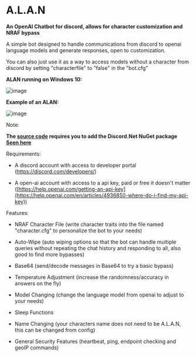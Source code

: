 # A.L.A.N
**An OpenAI Chatbot for discord, allows for character customization and NRAF bypass**

A simple bot designed to handle communications from discord to openai language models and generate responses, open to customization.

You can also just use it as a way to access models without a character from discord by setting "characterfile" to "false" in the "bot.cfg"


**ALAN running on Windows 10:**

![image](https://github.com/injectionmethod/A.L.A.N/assets/80434330/314471df-0f0d-4739-b93c-c62b6f824b2e)

**Example of an ALAN:**

![image](https://github.com/injectionmethod/A.L.A.N/assets/80434330/7196d1ed-3251-478d-acae-8158e3305e6d)



Note:

**The [source code](https://github.com/injectionmethod/A.L.A.N/blob/main/Raw%20Module%20Code/ALAN.vb) requires you to add the Discord.Net NuGet package [Seen here](https://discordnet.dev/guides/getting_started/installing.html?tabs=vs-install%2Ccore2-1)**


Requirements:

- A discord account with access to developer portal (https://discord.com/developers/)

- A open-ai account with access to a api key, paid or free it doesn't matter ([https://help.openai.com/getting-an-api-key](https://help.openai.com/en/articles/4936850-where-do-i-find-my-api-key))



Features:

- NRAF Character File (write character traits into the file named "character.cfg" to personalize the bot to your needs)

- Auto-Wipe (auto wiping options so that the bot can handle multiple queries without repeating the chat history and responding to all, also good to find more bypasses)

- Base64 (send/decode messages in Base64 to try a basic bypass)
  
- Temperature Adjustment (increase the randomness/accuracy in answers on the fly)
  
- Model Changing (change the language model from openai to adjust to your needs)
  
- Sleep Functions

- Name Changing (your characters name does not need to be A.L.A.N, this can be changed from config)
  
- General Security Features (heartbeat, ping, endpoint checking and geoIP commands)
